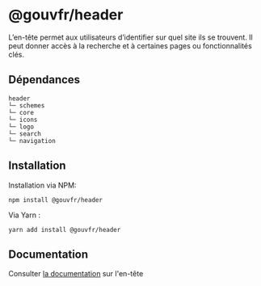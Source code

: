 # @gouvfr/header

L’en-tête permet aux utilisateurs d’identifier sur quel site ils se trouvent. Il peut donner accès à la recherche et à certaines pages ou fonctionnalités clés.

## Dépendances
```shell
header
└─ schemes
└─ core
└─ icons
└─ logo
└─ search
└─ navigation
```

## Installation
Installation via NPM:
```
npm install @gouvfr/header
```
Via Yarn :
```
yarn add install @gouvfr/header
```

## Documentation

Consulter [la documentation](https://gouvfr.atlassian.net/wiki/spaces/DB/pages/222789846/En-t+te+-+Header) sur l'en-tête
